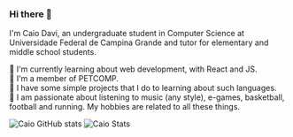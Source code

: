 ### Hi there 👋

I'm Caio Davi, an undergraduate student in Computer Science at Universidade Federal de Campina Grande and tutor for elementary and middle school students.  

🔭 I'm currently learning about web development, with React and JS.  
🌱 I'm a member of PETCOMP.  
💬 I have some simple projects that I do to learning about such languages.  
:information_desk_person: I am passionate about listening to music (any style), e-games, basketball, football and running. My hobbies are related to all these things.  

![Caio GitHub stats](https://github-readme-stats.vercel.app/api?username=caiodavic&count_private=true&theme=dark)
![Caio Stats](https://github-readme-stats.vercel.app/api/top-langs/?username=caiodavic&layout=compact&theme=dark)
